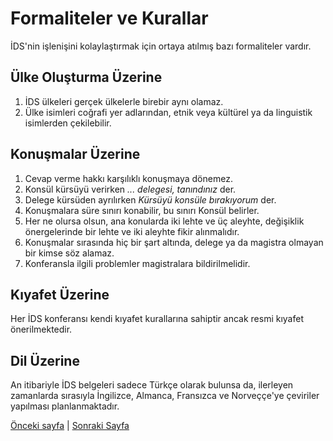 # Formaliteler ve Kurallar

İDS'nin işlenişini kolaylaştırmak için ortaya atılmış bazı formaliteler vardır.

## Ülke Oluşturma Üzerine

1. İDS ülkeleri gerçek ülkelerle birebir aynı olamaz.
2. Ülke isimleri coğrafi yer adlarından, etnik veya kültürel ya da linguistik isimlerden çekilebilir.

## Konuşmalar Üzerine

1. Cevap verme hakkı karşılıklı konuşmaya dönemez.
2. Konsül kürsüyü verirken *... delegesi, tanındınız* der.
3. Delege kürsüden ayrılırken *Kürsüyü konsüle bırakıyorum* der.
4. Konuşmalara süre sınırı konabilir, bu sınırı Konsül belirler.
5. Her ne olursa olsun, ana konularda iki lehte ve üç aleyhte, değişiklik önergelerinde bir lehte ve iki aleyhte fikir alınmalıdır.
6. Konuşmalar sırasında hiç bir şart altında, delege ya da magistra olmayan bir kimse söz alamaz.
7. Konferansla ilgili problemler magistralara bildirilmelidir.

## Kıyafet Üzerine

Her İDS konferansı kendi kıyafet kurallarına sahiptir ancak resmi kıyafet önerilmektedir.

## Dil Üzerine

An itibariyle İDS belgeleri sadece Türkçe olarak bulunsa da, ilerleyen zamanlarda sırasıyla İngilizce, Almanca, Fransızca ve Norveççe'ye çeviriler yapılması planlanmaktadır.

[Önceki sayfa](konuşma_ve_cozum_yazimi.md) | [Sonraki Sayfa](ic_tutarlilik.md)
